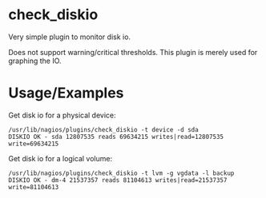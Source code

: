 check_diskio
============

Very simple plugin to monitor disk io.

Does not support warning/critical thresholds. This plugin is merely used for graphing the IO.


Usage/Examples
==============

Get disk io for a physical device:

    /usr/lib/nagios/plugins/check_diskio -t device -d sda
    DISKIO OK - sda 12807535 reads 69634215 writes|read=12807535 write=69634215

Get disk io for a logical volume:

    /usr/lib/nagios/plugins/check_diskio -t lvm -g vgdata -l backup
    DISKIO OK - dm-4 21537357 reads 81104613 writes|read=21537357 write=81104613

